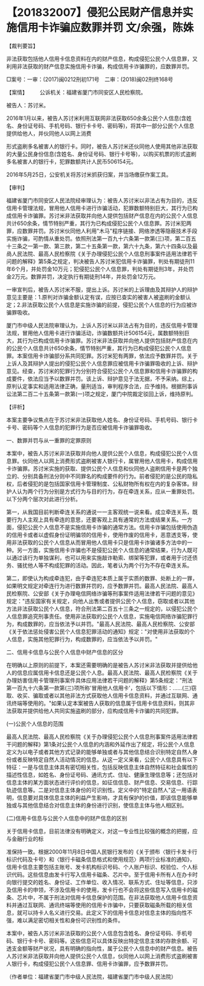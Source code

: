 # 【201832007】侵犯公民财产信息并实施信用卡诈骗应数罪并罚 文/余强，陈姝

【裁判要旨】

非法获取包括他人信用卡信息资料在内的财产信息，构成侵犯公民个人信息罪，又利用非法获取的财产信息实施信用卡诈骗，构成信用卡诈骗罪的，应数罪并罚。

□案号：一审：(2017)闽0212刑初171号　二审：(2018)闽02刑终168号

【案情】 　　公诉机关：福建省厦门市同安区人民检察院。

被告人：苏讨米。

2016年1月以来，被告人苏讨米利用互联网非法获取650余条公民个人信息(含姓名、身份证号码、手机号码、银行卡卡号、密码等)，将其中一部分公民个人信息提供给他人，并伙同他人以网上消费

形式盗刷多名被害人的银行卡。同时，被告人苏讨米还伙同他人使用其他非法获取的大量公民身份信息(含姓名、身份证号码、银行卡号等)，以购买机票的形式盗刷多名被害人的银行卡，犯罪数额共计人民币506154元。

2016年5月25日，公安机关将苏讨米抓获归案，并当场缴获作案工具。

【审判】

福建省厦门市同安区人民法院经审理认为：被告人苏讨米以非法占有为目的，违反信用卡管理法规，冒用他人信用卡进行诈骗活动，犯罪数额特别巨大，其行为已构成信用卡诈骗罪。苏讨米非法获取并向他人提供包括财产信息在内的公民个人信息共计650余条，情节特别严重，其行为已构成侵犯公民个人信息罪。苏讨米犯两罪，应数罪并罚。苏讨米伙同他人利用"木马"程序链接、网络渗透等隐蔽技术手段实施诈骗，可酌情从重处罚。依照刑法第一百九十六条第一款第(三)项，第二百五十三条之一第一款、第三款，第二十五条第一款，第六十九条，第六十四条以及最咼人民法院、最高人民检察院《关于办理侵犯公民个人信息刑事案件适用法律若干问题的解释》第5条之规定，判决被告人苏讨米犯信用卡诈骗罪，判处有期徒刑11年6个月，并处罚金10万元；犯侵犯公民个人信息罪，判处有期徒刑3年，并处罚金2万元。数罪并罚，决定执行有期徒刑14年，并处罚金12万元。

一审宣判后，被告人苏讨米不服，提出上诉。苏讨米的上诉理由及其辩护人的辩护意见主要是：1.原判对诈骗金额认定有误，应按已查实的被害人被盗刷的金额认定；2.非法获取公民个人信息是实施诈骗的前提，侵犯公民个人信息的行为应被诈骗罪吸收。

厦门市中级人民法院审理认为，上诉人苏讨米以非法占有为目的，违反信用卡管理法规，冒用他人信用卡进行诈骗活动，诈骗数额共计506154元，属数额特别巨大，其行为已构成信用卡诈骗罪。苏讨米非法获取并向他人提供包括财产信息在内的公民个人信息共计650余条，情节特别严重，其行为已构成侵犯公民个人信息罪。本案信用卡诈骗部分系共同犯罪。苏讨米犯有两罪，依法应予数罪并罚。关于上诉人及其辩护人提出的侵犯公民个人信息罪应被信用卡诈骗罪吸收的上诉、辩护意见。经查，苏讨米的犯罪行为分别符合侵犯公民个人信息罪和信用卡诈骗罪的构成要件，依法应当予以数罪并罚。该上诉、辩护意见于法无据，不予采纳。综上，原判认定事实和适用法律正确，量刑适当，审判程序合法，应予维持。根据刑事诉讼法第二百二十五条第一款第(一)项之规定，厦门中院裁定驳回上诉，维持原判。

【评析】

本案主要争议焦点在于苏讨米非法获取他人姓名、身份证号码、手机号码、银行卡卡号、密码等个人信息的犯罪行为是否应被信用卡诈骗罪吸收。

一、数罪并罚与从一重罪的定罪原则

本案中，被告人苏讨米非法获取并向他人提供公民个人信息，构成侵犯公民个人信息罪。伙同他人以网上消费形式盗刷被害人银行卡，属冒用他人信用卡，构成信用卡诈骗罪。苏讨米实施的获取、提供公民个人信息和伙同他人盗刷信用卡是两个独立的、分别具备刑法分则中不同罪名的构成要件的行为。前者侵犯的是公民的隐私权，后者侵犯的是包括国家信用卡管理制度、公私财物所有权在内的复杂客体。辩护人认为两个行为分别是方式行为与目的行为，存在牵连关系，应从一重罪处罚。以下分两个层次对此进行分析。

第一，从我国目前判断牵连关系的通说一一主客观统一说来看。成立牵连关系，既要行为人主观上具有牵连的意思，还要客观上具有通常的方法或结果关系。一方面，侵犯公民个人信息不是实施信用卡诈骗的通常方法。信用卡诈骗包括使用伪造的信用卡或者以虚假身份证明骗领的信用卡，使用作废的信用卡，恶意透支等，使用非法获取的公民个人信息从而冒用他人信用卡只是信用卡诈骗诸多方法中的一种。另一方面，实施信用卡诈骗也不是侵犯公民个人信息的通常结果，行为人既可以通过该行为单独谋利，也可以用来实施敲诈勒索、绑架等犯罪，或者用于讨还债务、骚扰他人等不构成犯罪的活动。因此，笔者认为两个行为不存在牵连关系。

第二，即使认为构成牵连犯，由于牵连犯本质上属于实质的数罪、处断上的一罪，如果明文规定对牵连行为进行数罪并罚的，应予数罪并罚。最高人民法院、最高人民检察院、公安部《关于办理电信网络诈骗等刑事案件适用法律若干问题的意见》规定："违反国家有关规定，向他人出售或者提供公民个人信息，窃取或者以其他方法非法获取公民个人信息，符合刑法第二百五十三条之一规定的，以侵犯公民个人信息罪追究刑事责任。使用非法获取的公民个人信息，实施电信网络诈骗犯罪行为，构成数罪的，应当依法予以并罚。"最高人民法院、最高人民检察院、公安部《关于依法惩处侵害公民个人信息犯罪活动的通知》规定："对使用非法获取的个人信息，实施其他犯罪行为，构成数罪的，应当依法予以并罚。"

二、信用卡信息与公民个人信息中财产信息的区分

在明确以上原则的前提下，本案还需要明确的是被告人苏讨米非法获取并提供给他人的信息应属信用卡信息还是公民个人息。最高人民法院、最高人民检察院《关于办理妨害信用卡管理刑事案件具体应用法律若干问题的解释》第5条规定："刑法第一百九十六条第一款第(三)项所称'冒用他人信用卡'，包括以下情形：......(三)窃取、收买、骗取或者以其他非法方式获取他人信用卡信息资料，并通过互联网、通讯终端等使用的。"如果认定本案被告人获取的信息属于信用卡信息资料，则其非法获取并提供给他人共同实施盗刷的部分，应构成信用卡诈骗的共同犯罪。

(一)公民个人信息的范围

最高人民法院、最高人民检察院《关于办理侵犯公民个人信息刑事案件适用法律若干问题的解释》第1条对公民个人信息的内涵和外延作出了规定，将公民个人信息定义为以电子或者其他方式记录的能够单独或者与其他信息结合识别特定自然人身份或者反映特定自然人活动情况的信息。从这一定义来看，公民个人信息具有以下特征：一是与信息主体具有密切相关性，包括反映信息主体自然特征和社会属性的描述性信息，如姓名、身份证号码、通讯方式、住址、健康生理信息等；还包括对信息主体的某方面状态进行评价的信息，如征信信息、财产信息、交易信息、行踪轨迹信息等。二是对信息主体身份的可识别性。定义中的"特定自然人"这一用语表明，信息要对具体信息主体的利益产生影响，才具有保护的价值，即该信息能够单独或与其他信息结合对信息主体的身份进行识别，使信息主体与他人相区别。

(二)信用卡信息与公民个人信息中的财产信息的区别

关于信用卡信息，目前法律没有明确定义，对这一专业性比较强的概念的把握，应与金融行业的标

准保持一致。根据2000年11月8日中国人民银行发布的《关于颁布〈银行卡发卡行标识代码及卡号〉和〈银行卡磁条信息格式和使用规范〉两项行业标准的通知》，信用卡信息主要包括主账号、发卡机构标识号码、个人账户标识、校验位、个人标识代码。这些信息由发卡行写入信用卡磁条、芯片中。至于信用卡所有人在办卡时向银行提交的姓名、身份证、工作单位、收入情况、联系方式、住址等信息，只涉及信用卡的申领，不涉及信用卡的使用，发卡行也不会将这些信息写入信用卡的磁条、芯片中，不属于刑法对信用卡信息保护的范围。在非法获取他人信用卡信息资料并通过互联网、通讯终端等使用的信用卡诈骗中，只要获取磁条所载的相关信息，就可以持卡人名义进行交易。此定义下的信用卡信息对信息主体的指向性不强，难以满足密切相关性和身份可识别性的条件。

本案中，被告人苏讨米非法获取的公民个人信息包含姓名、身份证号码、手机号码、银行卡卡号、密码等。这些信息可以具体反映出特定信息主体的存款余额、可透支金额等财产状况，具有明确的指向性，属于公民个人信息中的财产信息。被告人苏讨米非法获取并向他人提供公民个人信息，伙同他人以网上消费形式盗刷被害人银行卡，构成侵犯公民个人信息罪、信用卡诈骗罪，应予数罪并罚。

（作者单位：福建省厦门市中级人民法院，福建省厦门市中级人民法院）